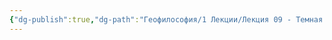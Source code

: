 ```yaml
---
{"dg-publish":true,"dg-path":"Геофилософия/1 Лекции/Лекция 09 - Темная Земля (Агамбен и философия нефти)","permalink":"/geofilosofiya/1-lekczii/lekcziya-09-temnaya-zemlya-agamben-i-filosofiya-nefti/"}
---
```



